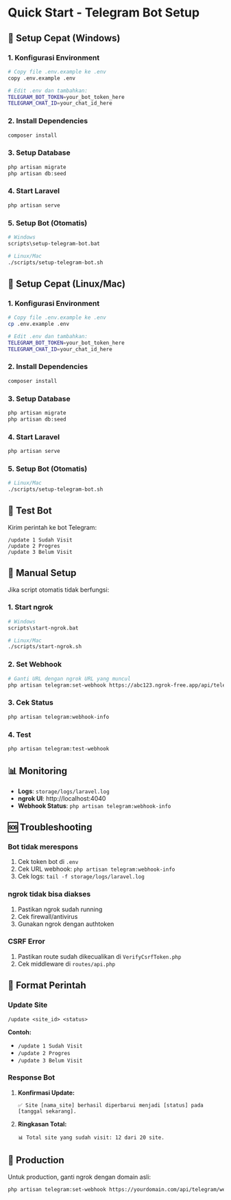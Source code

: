 # Quick Start - Telegram Bot Setup

## 🚀 Setup Cepat (Windows)

### 1. Konfigurasi Environment
```bash
# Copy file .env.example ke .env
copy .env.example .env

# Edit .env dan tambahkan:
TELEGRAM_BOT_TOKEN=your_bot_token_here
TELEGRAM_CHAT_ID=your_chat_id_here
```

### 2. Install Dependencies
```bash
composer install
```

### 3. Setup Database
```bash
php artisan migrate
php artisan db:seed
```

### 4. Start Laravel
```bash
php artisan serve
```

### 5. Setup Bot (Otomatis)
```bash
# Windows
scripts\setup-telegram-bot.bat

# Linux/Mac
./scripts/setup-telegram-bot.sh
```

## 🚀 Setup Cepat (Linux/Mac)

### 1. Konfigurasi Environment
```bash
# Copy file .env.example ke .env
cp .env.example .env

# Edit .env dan tambahkan:
TELEGRAM_BOT_TOKEN=your_bot_token_here
TELEGRAM_CHAT_ID=your_chat_id_here
```

### 2. Install Dependencies
```bash
composer install
```

### 3. Setup Database
```bash
php artisan migrate
php artisan db:seed
```

### 4. Start Laravel
```bash
php artisan serve
```

### 5. Setup Bot (Otomatis)
```bash
# Linux/Mac
./scripts/setup-telegram-bot.sh
```

## 📱 Test Bot

Kirim perintah ke bot Telegram:
```
/update 1 Sudah Visit
/update 2 Progres
/update 3 Belum Visit
```

## 🔧 Manual Setup

Jika script otomatis tidak berfungsi:

### 1. Start ngrok
```bash
# Windows
scripts\start-ngrok.bat

# Linux/Mac
./scripts/start-ngrok.sh
```

### 2. Set Webhook
```bash
# Ganti URL dengan ngrok URL yang muncul
php artisan telegram:set-webhook https://abc123.ngrok-free.app/api/telegram/webhook
```

### 3. Cek Status
```bash
php artisan telegram:webhook-info
```

### 4. Test
```bash
php artisan telegram:test-webhook
```

## 📊 Monitoring

- **Logs**: `storage/logs/laravel.log`
- **ngrok UI**: http://localhost:4040
- **Webhook Status**: `php artisan telegram:webhook-info`

## 🆘 Troubleshooting

### Bot tidak merespons
1. Cek token bot di `.env`
2. Cek URL webhook: `php artisan telegram:webhook-info`
3. Cek logs: `tail -f storage/logs/laravel.log`

### ngrok tidak bisa diakses
1. Pastikan ngrok sudah running
2. Cek firewall/antivirus
3. Gunakan ngrok dengan authtoken

### CSRF Error
1. Pastikan route sudah dikecualikan di `VerifyCsrfToken.php`
2. Cek middleware di `routes/api.php`

## 📝 Format Perintah

### Update Site
```
/update <site_id> <status>
```

**Contoh:**
- `/update 1 Sudah Visit`
- `/update 2 Progres`
- `/update 3 Belum Visit`

### Response Bot
1. **Konfirmasi Update:**
   ```
   ✅ Site [nama_site] berhasil diperbarui menjadi [status] pada [tanggal sekarang].
   ```

2. **Ringkasan Total:**
   ```
   📊 Total site yang sudah visit: 12 dari 20 site.
   ```

## 🎯 Production

Untuk production, ganti ngrok dengan domain asli:
```bash
php artisan telegram:set-webhook https://yourdomain.com/api/telegram/webhook
```
